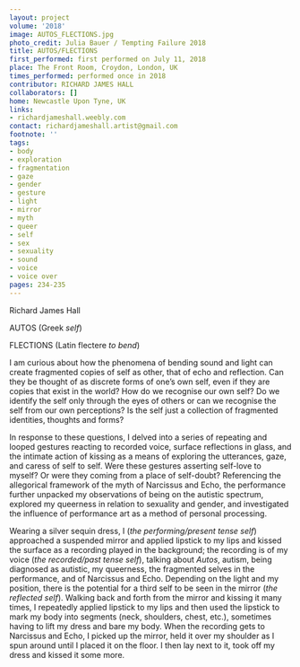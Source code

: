 ```yaml
---
layout: project
volume: '2018'
image: AUTOS_FLECTIONS.jpg
photo_credit: Julia Bauer / Tempting Failure 2018
title: AUTOS/FLECTIONS
first_performed: first performed on July 11, 2018
place: The Front Room, Croydon, London, UK
times_performed: performed once in 2018
contributor: RICHARD JAMES HALL
collaborators: []
home: Newcastle Upon Tyne, UK
links:
- richardjameshall.weebly.com
contact: richardjameshall.artist@gmail.com
footnote: ''
tags:
- body
- exploration
- fragmentation
- gaze
- gender
- gesture
- light
- mirror
- myth
- queer
- self
- sex
- sexuality
- sound
- voice
- voice over
pages: 234-235
---
```


Richard James Hall

AUTOS (Greek _self_)

FLECTIONS (Latin flectere _to bend_)

I am curious about how the phenomena of bending sound and light can create fragmented copies of self as other, that of echo and reflection. Can they be thought of as discrete forms of one’s own self, even if they are copies that exist in the world? How do we recognise our own self? Do we identify the self only through the eyes of others or can we recognise the self from our own perceptions? Is the self just a collection of fragmented identities, thoughts and forms?

In response to these questions, I delved into a series of repeating and looped gestures reacting to recorded voice, surface reflections in glass, and the intimate action of kissing as a means of exploring the utterances, gaze, and caress of self to self. Were these gestures asserting self-love to myself? Or were they coming from a place of self-doubt? Referencing the allegorical framework of the myth of Narcissus and Echo, the performance further unpacked my observations of being on the autistic spectrum, explored my queerness in relation to sexuality and gender, and investigated the influence of performance art as a method of personal processing.

Wearing a silver sequin dress, I (_the performing/present tense self_) approached a suspended mirror and applied lipstick to my lips and kissed the surface as a recording played in the background; the recording is of my voice (_the recorded/past tense self_), talking about _Autos_, autism, being diagnosed as autistic, my queerness, the fragmented selves in the performance, and of Narcissus and Echo. Depending on the light and my position, there is the potential for a third self to be seen in the mirror (_the reflected self_). Walking back and forth from the mirror and kissing it many times, I repeatedly applied lipstick to my lips and then used the lipstick to mark my body into segments (neck, shoulders, chest, etc.), sometimes having to lift my dress and bare my body. When the recording gets to Narcissus and Echo, I picked up the mirror, held it over my shoulder as I spun around until I placed it on the floor. I then lay next to it, took off my dress and kissed it some more.
